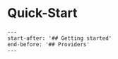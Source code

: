 # Quick-Start

```{include} ../../README.md
---
start-after: '## Getting started'
end-before: '## Providers'
---
```
